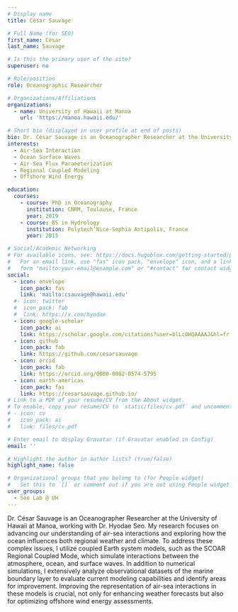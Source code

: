 ```yaml
---
# Display name
title: César Sauvage

# Full Name (for SEO)
first_name: César
last_name: Sauvage

# Is this the primary user of the site?
superuser: no

# Role/position
role: Oceanographic Researcher

# Organizations/Affiliations
organizations:
  - name: University of Hawaii at Manoa
    url: 'https://manoa.hawaii.edu/'

# Short bio (displayed in user profile at end of posts)
bio: Dr. César Sauvage is an Oceanographer Researcher at the University of Hawaii at Manoa, working with Dr. Hyodae Seo. My research focuses on advancing our understanding of air-sea interactions and exploring how the ocean influences both regional weather and climate. To address these complex issues, I utilize coupled Earth system models, such as the SCOAR Regional Coupled Mode, which simulate interactions between the atmosphere, ocean, and surface waves. In addition to numerical simulations, I extensively analyze observational datasets of the marine boundary layer to evaluate current modeling capabilities and identify areas for improvement. Improving the representation of air-sea interactions in these models is crucial, not only for enhancing weather forecasts but also for optimizing offshore wind energy assessments.
interests:
  - Air-Sea Interaction 
  - Ocean Surface Waves
  - Air-Sea Flux Parameterization
  - Regional Coupled Modeling
  - Offshore Wind Energy

education:
  courses:
    - course: PhD in Oceanography
      institution: CNRM, Toulouse, France
      year: 2019
    - course: BS in Hydrology
      institution: Polytech’Nice-Sophia Antipolis, France
      year: 2015

# Social/Academic Networking
# For available icons, see: https://docs.hugoblox.com/getting-started/page-builder/#icons
#   For an email link, use "fas" icon pack, "envelope" icon, and a link in the
#   form "mailto:your-email@example.com" or "#contact" for contact widget.
social:
  - icon: envelope
    icon_pack: fas
    link: 'mailto:csauvage@hawaii.edu'
  #- icon: twitter
  #  icon_pack: fab
  #  link: https://x.com/hyodae
  - icon: google-scholar
    icon_pack: ai
    link: https://scholar.google.com/citations?user=blLcOHQAAAAJ&hl=fr
  - icon: github
    icon_pack: fab
    link: https://github.com/cesarsauvage
  - icon: orcid
    icon_pack: fab
    link: https://orcid.org/0000-0002-0574-5795
  - icon: earth-americas
    icon_pack: fas
    link: https://cesarsauvage.github.io/
# Link to a PDF of your resume/CV from the About widget.
# To enable, copy your resume/CV to `static/files/cv.pdf` and uncomment the lines below.
# - icon: cv
#   icon_pack: ai
#   link: files/cv.pdf

# Enter email to display Gravatar (if Gravatar enabled in Config)
email: ''

# Highlight the author in author lists? (true/false)
highlight_name: false

# Organizational groups that you belong to (for People widget)
#   Set this to `[]` or comment out if you are not using People widget.
user_groups:
  - Seo Lab @ UH 
---
```


Dr. César Sauvage is an Oceanographer Researcher at the University of Hawaii at Manoa, working with Dr. Hyodae Seo. My research focuses on advancing our understanding of air-sea interactions and exploring how the ocean influences both regional weather and climate. To address these complex issues, I utilize coupled Earth system models, such as the SCOAR Regional Coupled Mode, which simulate interactions between the atmosphere, ocean, and surface waves. In addition to numerical simulations, I extensively analyze observational datasets of the marine boundary layer to evaluate current modeling capabilities and identify areas for improvement. Improving the representation of air-sea interactions in these models is crucial, not only for enhancing weather forecasts but also for optimizing offshore wind energy assessments.
